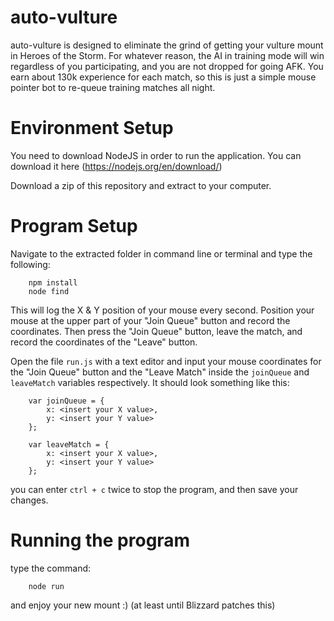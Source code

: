# auto-vulture

auto-vulture is designed to eliminate the grind of getting your vulture mount in Heroes of the Storm. For whatever reason, the AI in training mode will win regardless of you participating, and you are not dropped for going AFK. You earn about 130k experience for each match, so this is just a simple mouse pointer bot to re-queue training matches all night.

Environment Setup
=================
You need to download NodeJS in order to run the application. You can download it here (https://nodejs.org/en/download/)

Download a zip of this repository and extract to your computer.

Program Setup
==============

Navigate to the extracted folder in command line or terminal and type the following:
```
	npm install
	node find
```

This will log the X & Y position of your mouse every second. Position your mouse at the upper part of your "Join Queue" button and record the coordinates. Then press the "Join Queue" button, leave the match, and record the coordinates of the "Leave" button.

Open the file ```run.js``` with a text editor and input your mouse coordinates for the "Join Queue" button and the "Leave Match" inside the ```joinQueue``` and ```leaveMatch``` variables respectively. It should look something like this:

```
	var joinQueue = {
		x: <insert your X value>,
		y: <insert your Y value>
	};

	var leaveMatch = {
		x: <insert your X value>,
		y: <insert your Y value>
	};
```

you can enter ```ctrl + c``` twice to stop the program, and then save your changes.

Running the program
===================
type the command:
```
	node run
```

and enjoy your new mount :) (at least until Blizzard patches this)